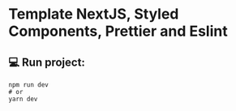 # Template NextJS, Styled Components, Prettier and Eslint

## :computer: Run project:

```
npm run dev
# or
yarn dev
```
